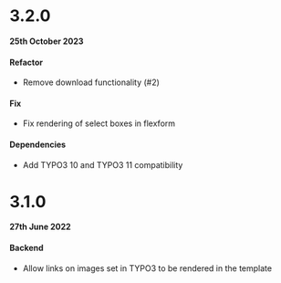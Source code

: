 # 3.2.0

**25th October 2023**

#### Refactor

- Remove download functionality (#2)

#### Fix

- Fix rendering of select boxes in flexform

#### Dependencies

- Add TYPO3 10 and TYPO3 11 compatibility


# 3.1.0

**27th June 2022**

#### Backend

- Allow links on images set in TYPO3 to be rendered in the template
